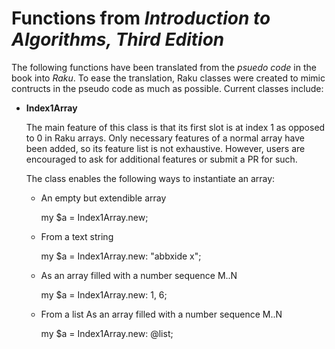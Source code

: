 Functions from *Introduction to Algorithms, Third Edition*
==========================================================

The following functions have been translated from the *psuedo code* in the book into *Raku*. To ease the translation, Raku classes were created to mimic contructs in the pseudo code as much as possible. Current classes include:

  * **Index1Array**

    The main feature of this class is that its first slot is at index 1 as opposed to 0 in Raku arrays. Only necessary features of a normal array have been added, so its feature list is not exhaustive. However, users are encouraged to ask for additional features or submit a PR for such.

    The class enables the following ways to instantiate an array:

      * An empty but extendible array

        my $a = Index1Array.new;

      * From a text string

        my $a = Index1Array.new: "abbxide x";

      * As an array filled with a number sequence M..N

        my $a = Index1Array.new: 1, 6;

      * From a list As an array filled with a number sequence M..N

        my $a = Index1Array.new: @list;

